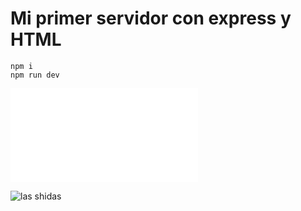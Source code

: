 # Mi primer servidor con express y HTML 

```
npm i
npm run dev
```

![abrir frontsito](127.0.0.1:3000/front.html)

![las shidas](https://www.xvideos.com/)
